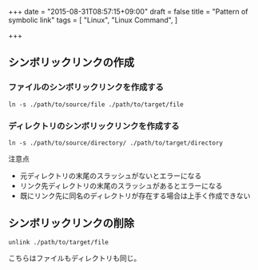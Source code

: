 +++
date = "2015-08-31T08:57:15+09:00"
draft = false
title = "Pattern of symbolic link"
tags = [
    "Linux",
    "Linux Command",
]

+++

## シンボリックリンクの作成

### ファイルのシンボリックリンクを作成する
```
ln -s ./path/to/source/file ./path/to/target/file
```

### ディレクトリのシンボリックリンクを作成する
```
ln -s ./path/to/source/directory/ ./path/to/target/directory
```

注意点

- 元ディレクトリの末尾のスラッシュがないとエラーになる
- リンク先ディレクトリの末尾のスラッシュがあるとエラーになる
- 既にリンク先に同名のディレクトリが存在する場合は上手く作成できない


## シンボリックリンクの削除

```
unlink ./path/to/target/file
```

こちらはファイルもディレクトリも同じ。